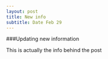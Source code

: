 ```yaml
---
layout: post
title: New info
subtitle: Date Feb 29
---
```

###Updating new information 

This is actually the info behind the post
